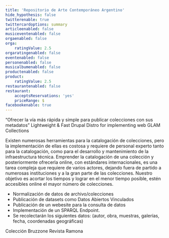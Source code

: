 ```yaml
---
title: 'Repositorio de Arte Contemporáneo Argentino'
hide_hypothesis: false
twitterenable: true
twittercardoptions: summary
articleenabled: false
musiceventenabled: false
orgaenabled: false
orga:
    ratingValue: 2.5
orgaratingenabled: false
eventenabled: false
personenabled: false
musicalbumenabled: false
productenabled: false
product:
    ratingValue: 2.5
restaurantenabled: false
restaurant:
    acceptsReservations: 'yes'
    priceRange: $
facebookenable: true
---
```


“Ofrecer la vía más rápida y simple para publicar colecciones con sus metadatos”
Lightweight & Fast Drupal Distro for implementing web GLAM Collections

Existen numerosas herramientas para la catalogación de colecciones, pero la implementación de ellas es costosa y requiere de personal experto tanto para la catalogación, como para el desarrollo y mantenimiento de la infraestructura técnica. 
Emprender la catalogación de una colección y posteriormente ofrecerla online, con estándares internacionales, es una tarea compleja que requiere de varios actores, dejando fuera de partido a numerosas instituciones y a la gran parte de las colecciones.
Nuestro objetivo es acortar los tiempos y lograr en el menor tiempo posible, estén accesibles online el mayor número de colecciones.


* Normalización de datos de archivo/colecciones
* Publicación de datasets como Datos Abiertos Vinculados
* Publicación de un webesite para la consulta de datos
* Implementación de un SPARQL Endpoint. 
* Se recolectarán los siguientes datos: (autor, obra, muestras, galerías, fecha, coordenadas geográficas) 


Colección Bruzzone
Revista Ramona